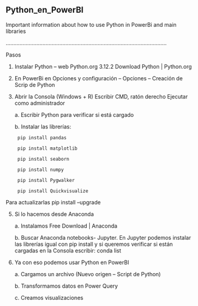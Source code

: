 ## Python_en_PowerBI

Important information about how to use Python in PowerBi and main libraries

.........................................................................................................

Pasos
1. Instalar Python – web Python.org   3.12.2
Download Python | Python.org


2. En PowerBi en Opciones y configuración – Opciones – Creación de Scrip de Python
   

4. Abrir la Consola (Windows + R) Escribir CMD, ratón derecho Ejecutar como administrador

    a. Escribir Python para verificar si está cargado
    
    b. Instalar las librerías:

        pip install pandas
        
        pip install matplotlib
        
        pip install seaborn
        
        pip install numpy
        
        pip install Pygwalker
        
        pip install Quickvisualize

Para actualizarlas pip install –upgrade
 


 
5. Si lo hacemos desde Anaconda

      a. Instalamos Free Download | Anaconda
    
      b. Buscar Anaconda notebooks- Jupyter. En Jupyter podemos instalar las librerías igual con pip install y si queremos verificar si están cargadas en la Consola escribir: conda list


  
6. Ya con eso podemos usar Python en PowerBI
   
      a. Cargamos un archivo (Nuevo origen – Script de Python)
    
      b. Transformamos datos en Power Query
      
      c. Creamos visualizaciones
 
